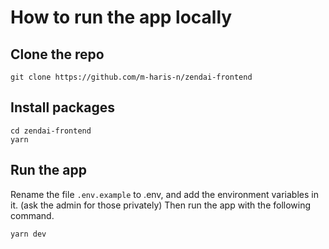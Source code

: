 # How to run the app locally

## Clone the repo

```
git clone https://github.com/m-haris-n/zendai-frontend
```

## Install packages

```
cd zendai-frontend
yarn
```

## Run the app

Rename the file `.env.example` to .env, and add the environment variables in it. (ask the admin for those privately)
Then run the app with the following command.

```
yarn dev
```
